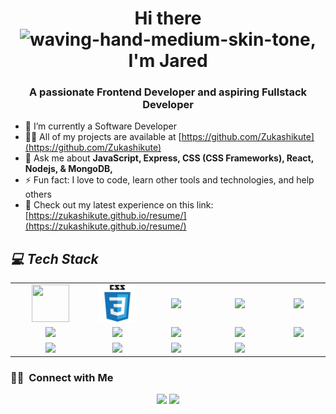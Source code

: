 <h1 align="center">Hi there <img src="https://img.icons8.com/emoji/65/waving-hand-medium-skin-tone.png" alt="waving-hand-medium-skin-tone" width="65px" height="65px"/>, I'm Jared</h1>
<h3 align="center">A passionate Frontend Developer and aspiring Fullstack Developer</h3>

<!--
**Zukashikute/zukashikute** is a ✨ _special_ ✨ repository because its `README.md` (this file) appears on your GitHub profile.

Here are some ideas to get you started:

- 🔭 I’m currently working on ...
- 🌱 I’m currently learning ...
- 👯 I’m looking to collaborate on ...
- 🤔 I’m looking for help with ...
- 💬 Ask me about ...
- 📫 How to reach me: ...
- 😄 Pronouns: ...
- ⚡ Fun fact: ...
-->


- 🔭 I’m currently a Software Developer
- 👨‍💻 All of my projects are available at [https://github.com/Zukashikute](https://github.com/Zukashikute)
- 💬 Ask me about **JavaScript, Express, CSS (CSS Frameworks), React, Nodejs, & MongoDB,**
- ⚡ Fun fact: I love to code, learn other tools and technologies, and help others
- 📄 Check out my latest experience on this link: [https://zukashikute.github.io/resume/](https://zukashikute.github.io/resume/)


<h2><i>💻 Tech Stack</i></h2>

<table width="100">
<tr>
    <td align='center' width="190">
        <img src="https://upload.wikimedia.org/wikipedia/commons/thumb/3/38/HTML5_Badge.svg/600px-HTML5_Badge.svg.png" height="60" width="60">
    </td>
    <td align='center'>
        <img src="https://raw.githubusercontent.com/devicons/devicon/0d6c64dbbf311879f7d563bfc3ccf559f9ed111c/icons/css3/css3-original-wordmark.svg" width="60">
    </td>
    <td align='center' width="190">
        <img src="https://github.com/abranhe/programming-languages-logos/blob/master/src/javascript/javascript.svg" width="60">
    </td>
    <td align="center" width="190">
        <img src="https://www.vectorlogo.zone/logos/tailwindcss/tailwindcss-icon.svg">
    </td>
        <td align='center'>
        <img src="https://www.vectorlogo.zone/logos/getbootstrap/getbootstrap-icon.svg">
    </td>
</tr>
<tr>
<td align='center' width="150">
        <img src="https://www.vectorlogo.zone/logos/reactjs/reactjs-ar21.svg">
    </td>
    <td align='center'>
        <img src="https://static-00.iconduck.com/assets.00/nextjs-icon-2048x1234-pqycciiu.png" width="100">
    </td>
    <td align='center' width="150">
        <img src="https://www.vectorlogo.zone/logos/nodejs/nodejs-ar21.svg">
    </td>
    <td align='center' width="150">
        <img src="https://www.vectorlogo.zone/logos/expressjs/expressjs-icon.svg">
    </td>
    <td align='center' width="150">
        <img src="https://infinapps.com/wp-content/uploads/2018/10/mongodb-logo.png" height="120">
    </td>
</tr>
<tr>
    <td align='center' width="150">
        <img src="https://www.vectorlogo.zone/logos/typescriptlang/typescriptlang-icon.svg">
    </td>
    <td align='center' width="150">
        <img src="https://download.logo.wine/logo/MySQL/MySQL-Logo.wine.png" >
    </td>
    <td align='center' width="150">
        <img src="https://cdn.icon-icons.com/icons2/2699/PNG/512/postgresql_logo_icon_170836.png" >
    </td>
        <td align='center' width="150" width="190">
        <img src="https://git-scm.com/images/logos/1color-darkbg@2x.png" width="100">
    </td>
</tr>
</table>

<h3 align="left">🤝🏻 &nbsp;Connect with Me</h3>
<p align="center">
<a href="https://www.linkedin.com/in/jared-joshua-b-9a77b3195/"><img src="https://img.shields.io/badge/-Jared%20Joshua%20Balajadia-0077B5?style=flat&logo=Linkedin&logoColor=white"/></a>
<a href="mailto:meet.jaredbalajadia96@gmail.com"><img src="https://img.shields.io/badge/-meet.jaredbalajadia96@gmail.com-D14836?style=flat&logo=Gmail&logoColor=white"/></a>
</p>
           
